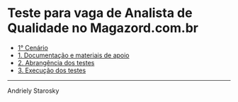 # Teste para vaga de Analista de Qualidade no Magazord.com.br

- [1° Cenário](/primeiro_cenario/README.md)
 - [1. Documentação e materiais de apoio](/primeiro_cenario/1_Documentação_e_materiais_de_apoio.md)
 - [2. Abrangência dos testes](/primeiro_cenario/2_Abrangencia_dos_testes.md)
 - [3. Execução dos testes](/primeiro_cenario/3_Execucao_dos_testes.md)

---
Andriely Starosky
